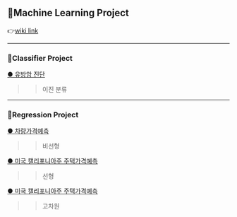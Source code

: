 <h2>🚩Machine Learning Project</h2>

👉<a href='https://github.com/Respec-Do/ML_project/wiki'>wiki link</a>

------------------------------

<h3>🚩Classifier Project</h3>

<a href='https://github.com/Respec-Do/ML_project/wiki/%EC%9C%A0%EB%B0%A9%EC%95%94-%EC%A7%84%EB%8B%A8'>
  <span>● 유방암 진단</span>
</a>
  
>>이진 분류

--------------------------------

<h3>🚩Regression Project</h3>

<a href=''>
  <span>● 차량가격예측</span>
</a>

>>비선형

<a href=''>
  <span>● 미국 캘리포니아주 주택가격예측</span>
</a>

>>선형

<a href=''>
  <span>● 미국 캘리포니아주 주택가격예측</span>
</a>

>>고차원
